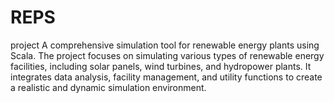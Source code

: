 # REPS
project
A comprehensive simulation tool for renewable energy plants using Scala. The project focuses on simulating various types of renewable energy facilities, including solar panels, wind turbines, and hydropower plants. It integrates data analysis, facility management, and utility functions to create a realistic and dynamic simulation environment.
